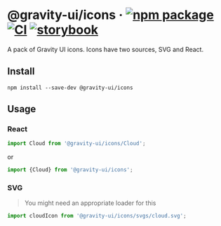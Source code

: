 # @gravity-ui/icons &middot; [![npm package](https://img.shields.io/npm/v/@gravity-ui/icons)](https://www.npmjs.com/package/@gravity-ui/icons) [![CI](https://img.shields.io/github/actions/workflow/status/gravity-ui/icons/.github/workflows/ci.yml?branch=main&label=CI&logo=github)](https://github.com/gravity-ui/icons/actions/workflows/ci.yml?query=branch:main) [![storybook](https://img.shields.io/badge/Storybook-deployed-ff4685)](https://preview.gravity-ui.com/icons/)

A pack of Gravity UI icons. Icons have two sources, SVG and React.

## Install

```shell
npm install --save-dev @gravity-ui/icons
```

## Usage

### React

```js
import Cloud from '@gravity-ui/icons/Cloud';
```

or

```js
import {Cloud} from '@gravity-ui/icons';
```

### SVG

> You might need an appropriate loader for this

```js
import cloudIcon from '@gravity-ui/icons/svgs/cloud.svg';
```
